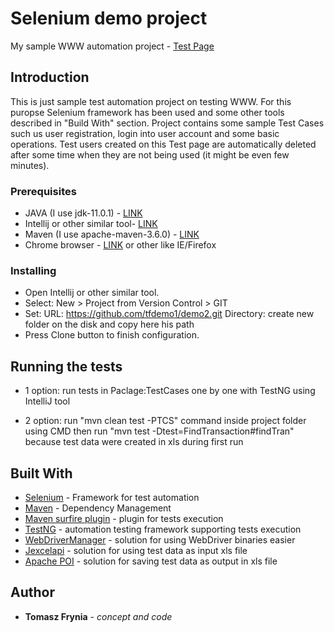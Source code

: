# Selenium demo project

My sample WWW automation project - [Test Page](http://parabank.parasoft.com)


## Introduction

This is just sample test automation project on testing WWW. For this puropse Selenium framework has been used and some other tools described in "Build With" section. Project contains some sample Test Cases such us user registration, login into user account  and some basic operations. 
Test users created on this Test page are automatically deleted after some time when they are not being used (it might be even few minutes).


### Prerequisites

- JAVA (I use jdk-11.0.1) - [LINK](https://www.oracle.com/technetwork/java/javase/downloads/jdk11-downloads-5066655.html)
- Intellij or other similar tool- [LINK](https://www.jetbrains.com/idea/)
- Maven (I use apache-maven-3.6.0) - [LINK](https://maven.apache.org/)
- Chrome browser - [LINK](https://www.google.com/chrome/) or other like IE/Firefox


### Installing

- Open Intellij or other similar tool. 
- Select: New > Project from Version Control > GIT
- Set:
	URL: https://github.com/tfdemo1/demo2.git
	Directory: create new folder on the disk and copy here his path
- Press Clone button to finish configuration.


## Running the tests

- 1 option: run tests in Paclage:TestCases one by one with TestNG using IntelliJ tool

- 2 option: run "mvn clean test -PTCS" command inside project folder using CMD 
	then run "mvn test -Dtest=FindTransaction#findTran" because test data were created in xls during first run


## Built With

* [Selenium](https://www.seleniumhq.org/) - Framework for test automation
* [Maven](https://maven.apache.org/) - Dependency Management
* [Maven surfire plugin](https://maven.apache.org/surefire/maven-surefire-plugin/index.html) - plugin for tests execution
* [TestNG](https://testng.org/doc/index.html) - automation testing framework supporting tests execution
* [WebDriverManager](https://github.com/bonigarcia/webdrivermanager) - solution for using WebDriver binaries easier
* [Jexcelapi](http://jexcelapi.sourceforge.net/) - solution for using test data as input xls file
* [Apache POI](https://poi.apache.org/) - solution for saving test data as output in xls file



## Author

* **Tomasz Frynia** - *concept and code*


